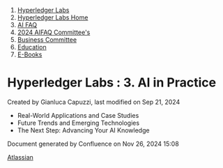 1. [Hyperledger Labs](index.html)
2. [Hyperledger Labs Home](Hyperledger-Labs-Home_20283400.html)
3. [AI FAQ](AI-FAQ_20290949.html)
4. [2024 AIFAQ Committee's](2024-AIFAQ-Committee%27s_20291026.html)
5. [Business Committee](Business-Committee_20291222.html)
6. [Education](Education_20291347.html)
7. [E-Books](E-Books_20291363.html)

# Hyperledger Labs : 3. AI in Practice

Created by Gianluca Capuzzi, last modified on Sep 21, 2024

- Real-World Applications and Case Studies
- Future Trends and Emerging Technologies
- The Next Step: Advancing Your AI Knowledge

Document generated by Confluence on Nov 26, 2024 15:08

[Atlassian](http://www.atlassian.com/)
